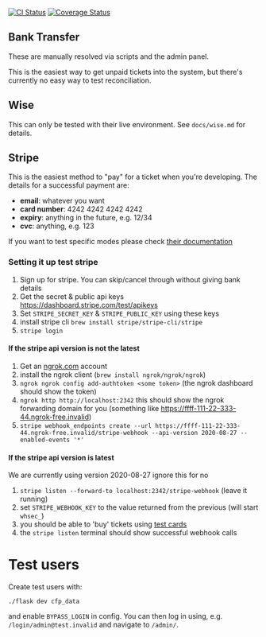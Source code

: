 [![CI Status](https://github.com/emfcamp/Website/workflows/CI/badge.svg)](https://github.com/emfcamp/Website/actions?query=workflow%3ACI)
[![Coverage Status](https://coveralls.io/repos/github/emfcamp/Website/badge.svg?branch=main)](https://coveralls.io/github/emfcamp/Website?branch=main)

## Bank Transfer
These are manually resolved via scripts and the admin panel.

This is the easiest way to get unpaid tickets into the system, but there's currently no easy way to test reconciliation.

## Wise
This can only be tested with their live environment. See `docs/wise.md` for details.

## Stripe
This is the easiest method to "pay" for a ticket when you're developing. The details for a successful payment are:

- **email**: whatever you want
- **card number**: 4242 4242 4242 4242
- **expiry**: anything in the future, e.g. 12/34
- **cvc**: anything, e.g. 123

If you want to test specific modes please check [their documentation](https://stripe.com/docs/testing 'Stripe testing docs')

### Setting it up test stripe


1. Sign up for stripe. You can skip/cancel through without giving bank details
2. Get the secret & public api keys https://dashboard.stripe.com/test/apikeys
3. Set `STRIPE_SECRET_KEY` & `STRIPE_PUBLIC_KEY` using these keys
4. install stripe cli `brew install stripe/stripe-cli/stripe`
5. `stripe login`

#### If the stripe api version is not the latest

1. Get an [ngrok.com](https://ngrok.com) account
2. install the ngrok client (`brew install ngrok/ngrok/ngrok`)
3. `ngrok ngrok config add-authtoken <some token>` (the ngrok dashboard should show the token)
4. `ngrok http http://localhost:2342` this should show the ngrok forwarding domain for you (something like https://ffff-111-22-333-44.ngrok-free.invalid)
5. `stripe webhook_endpoints create --url https://ffff-111-22-333-44.ngrok-free.invalid/stripe-webhook --api-version 2020-08-27 --enabled-events '*'`

#### If the stripe api version is latest

We are currently using version 2020-08-27 ignore this for no
1. `stripe listen --forward-to localhost:2342/stripe-webhook` (leave it running)
2. set `STRIPE_WEBHOOK_KEY` to the value returned from the previous (will start `whsec_`)
3. you should be able to 'buy' tickets using [test cards](https://docs.stripe.com/testing#cards)
4. the `stripe listen` terminal should show successful webhook calls

Test users
==========

Create test users with:

```./flask dev cfp_data```

and enable `BYPASS_LOGIN` in config. You can then log in using, e.g. `/login/admin@test.invalid` and navigate to `/admin/`.

